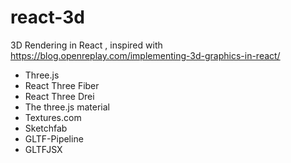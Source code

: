 # react-3d
3D Rendering in React , inspired with https://blog.openreplay.com/implementing-3d-graphics-in-react/
- Three.js 
- React Three Fiber 
- React Three Drei
- The three.js material 
- Textures.com 
- Sketchfab 
- GLTF-Pipeline 
- GLTFJSX 
